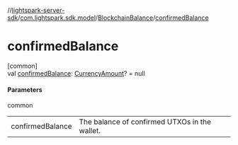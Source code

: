 //[lightspark-server-sdk](../../../index.md)/[com.lightspark.sdk.model](../index.md)/[BlockchainBalance](index.md)/[confirmedBalance](confirmed-balance.md)

# confirmedBalance

[common]\
val [confirmedBalance](confirmed-balance.md): [CurrencyAmount](../-currency-amount/index.md)? = null

#### Parameters

common

| | |
|---|---|
| confirmedBalance | The balance of confirmed UTXOs in the wallet. |
